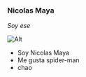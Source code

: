 ### Nicolas Maya

*Soy*
_ese_

![Alt](https://assets.stickpng.com/thumbs/580b57fbd9996e24bc43c05d.png)

- Soy Nicolas Maya
- Me gusta spider-man
- chao

<!---
usernicolasmaya/usernicolasmaya is a ✨ special ✨ repository because its `README.md` (this file) appears on your GitHub profile.
You can click the Preview link to take a look at your changes.
--->
